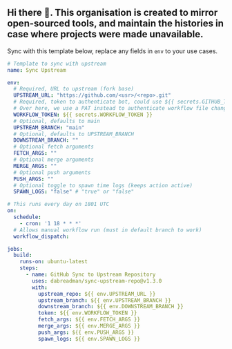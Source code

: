 ## Hi there 👋. This organisation is created to mirror open-sourced tools, and maintain the histories in case where projects were made unavailable.

Sync with this template below, replace any fields in `env` to your use cases.

```yaml
# Template to sync with upstream
name: Sync Upstream

env:
  # Required, URL to upstream (fork base)
  UPSTREAM_URL: "https://github.com/<usr>/<repo>.git"
  # Required, token to authenticate bot, could use ${{ secrets.GITHUB_TOKEN }} 
  # Over here, we use a PAT instead to authenticate workflow file changes.
  WORKFLOW_TOKEN: ${{ secrets.WORKFLOW_TOKEN }}
  # Optional, defaults to main
  UPSTREAM_BRANCH: "main"
  # Optional, defaults to UPSTREAM_BRANCH
  DOWNSTREAM_BRANCH: ""
  # Optional fetch arguments
  FETCH_ARGS: ""
  # Optional merge arguments
  MERGE_ARGS: ""
  # Optional push arguments
  PUSH_ARGS: ""
  # Optional toggle to spawn time logs (keeps action active) 
  SPAWN_LOGS: "false" # "true" or "false"

# This runs every day on 1801 UTC
on:
  schedule:
    - cron: '1 18 * * *'
  # Allows manual workflow run (must in default branch to work)
  workflow_dispatch:

jobs:
  build:
    runs-on: ubuntu-latest
    steps:
      - name: GitHub Sync to Upstream Repository
        uses: dabreadman/sync-upstream-repo@v1.3.0
        with: 
          upstream_repo: ${{ env.UPSTREAM_URL }}
          upstream_branch: ${{ env.UPSTREAM_BRANCH }}
          downstream_branch: ${{ env.DOWNSTREAM_BRANCH }}
          token: ${{ env.WORKFLOW_TOKEN }}
          fetch_args: ${{ env.FETCH_ARGS }}
          merge_args: ${{ env.MERGE_ARGS }}
          push_args: ${{ env.PUSH_ARGS }}
          spawn_logs: ${{ env.SPAWN_LOGS }}
```
<!--

**Here are some ideas to get you started:**

🙋‍♀️ A short introduction - what is your organization all about?
🌈 Contribution guidelines - how can the community get involved?
👩‍💻 Useful resources - where can the community find your docs? Is there anything else the community should know?
🍿 Fun facts - what does your team eat for breakfast?
🧙 Remember, you can do mighty things with the power of [Markdown](https://guides.github.com/features/mastering-markdown/)
-->
